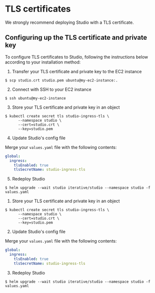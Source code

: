 # TLS certificates

We strongly recommend deploying Studio with a TLS certificate.

## Configuring up the TLS certificate and private key

To configure TLS certificates to Studio, following the instructions below
according to your installation method:

<toggle>
<tab title="AMI">

1. Transfer your TLS certificate and private key to the EC2 instance

```shell
$ scp studio.crt studio.pem ubuntu@my-ec2-instance:.
```

2. Connect with SSH to your EC2 instance

```shell
$ ssh ubuntu@my-ec2-instance
```

3. Store your TLS certificate and private key in an object

```shell
$ kubectl create secret tls studio-ingress-tls \
      --namespace studio \
      --cert=studio.crt \
      --key=studio.pem
```

4. Update Studio's config file

Merge your `values.yaml` file with the following contents:

```yaml
global:
  ingress:
    tlsEnabled: true
    tlsSecretName: studio-ingress-tls
```

5. Redeploy Studio

```shell
$ helm upgrade --wait studio iterative/studio --namespace studio -f values.yaml
```

</tab>

<tab title="Helm">

1. Store your TLS certificate and private key in an object

```shell
$ kubectl create secret tls studio-ingress-tls \
      --namespace studio \
      --cert=studio.crt \
      --key=studio.pem
```

2. Update Studio's config file

Merge your `values.yaml` file with the following contents:

```yaml
global:
  ingress:
    tlsEnabled: true
    tlsSecretName: studio-ingress-tls
```

3. Redeploy Studio

```shell
$ helm upgrade --wait studio iterative/studio --namespace studio -f values.yaml
```

</tab>

</toggle>
